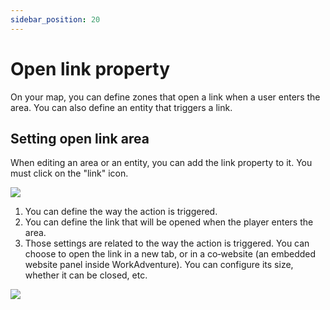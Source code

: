 ```yaml
---
sidebar_position: 20
---
```


# Open link property

On your map, you can define zones that open a link when a user enters the area.
You can also define an entity that triggers a link.

## Setting open link area

When editing an area or an entity, you can add the link property to it. You must click on the "link" icon.

![](../../images/editor/link_property.png)

1. You can define the way the action is triggered.
2. You can define the link that will be opened when the player enters the area.
3. Those settings are related to the way the action is triggered. You can choose to open the link in a new tab, or in a co‑website (an embedded website panel inside WorkAdventure). You can configure its size, whether it can be closed, etc.

![](../../images/editor/open_link.png)
